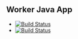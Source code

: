 ## Worker Java App
- [![Build Status](http://35.185.246.3:8080/buildStatus/icon?job=instavote%2Fworker-build)](http://35.185.246.3:8080/buildStatus/icon?job=instavote%2Fworker-build)
- [![Build Status](http://35.185.246.3:8080/buildStatus/icon?job=instavote%2Fresult-build)](http://35.185.246.3:8080/buildStatus/icon?job=instavote%2Fresult-build)
